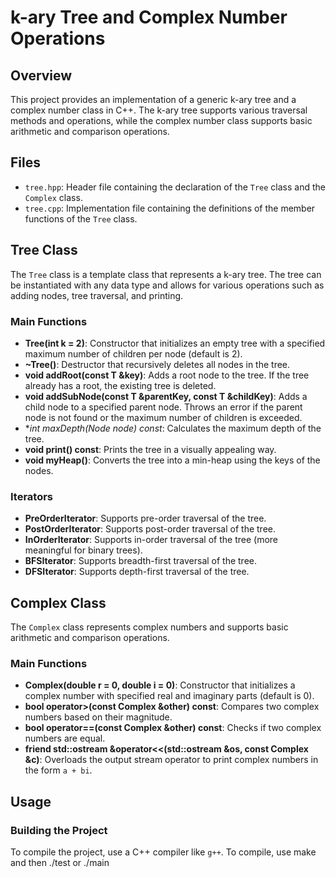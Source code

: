 # k-ary Tree and Complex Number Operations

## Overview
This project provides an implementation of a generic k-ary tree and a complex number class in C++. The k-ary tree supports various traversal methods and operations, while the complex number class supports basic arithmetic and comparison operations.

## Files
- `tree.hpp`: Header file containing the declaration of the `Tree` class and the `Complex` class.
- `tree.cpp`: Implementation file containing the definitions of the member functions of the `Tree` class.

## Tree Class
The `Tree` class is a template class that represents a k-ary tree. The tree can be instantiated with any data type and allows for various operations such as adding nodes, tree traversal, and printing.

### Main Functions

- **Tree(int k = 2)**: Constructor that initializes an empty tree with a specified maximum number of children per node (default is 2).
- **~Tree()**: Destructor that recursively deletes all nodes in the tree.
- **void addRoot(const T &key)**: Adds a root node to the tree. If the tree already has a root, the existing tree is deleted.
- **void addSubNode(const T &parentKey, const T &childKey)**: Adds a child node to a specified parent node. Throws an error if the parent node is not found or the maximum number of children is exceeded.
- **int maxDepth(Node *node) const**: Calculates the maximum depth of the tree.
- **void print() const**: Prints the tree in a visually appealing way.
- **void myHeap()**: Converts the tree into a min-heap using the keys of the nodes.

### Iterators
- **PreOrderIterator**: Supports pre-order traversal of the tree.
- **PostOrderIterator**: Supports post-order traversal of the tree.
- **InOrderIterator**: Supports in-order traversal of the tree (more meaningful for binary trees).
- **BFSIterator**: Supports breadth-first traversal of the tree.
- **DFSIterator**: Supports depth-first traversal of the tree.

## Complex Class
The `Complex` class represents complex numbers and supports basic arithmetic and comparison operations.

### Main Functions

- **Complex(double r = 0, double i = 0)**: Constructor that initializes a complex number with specified real and imaginary parts (default is 0).
- **bool operator>(const Complex &other) const**: Compares two complex numbers based on their magnitude.
- **bool operator==(const Complex &other) const**: Checks if two complex numbers are equal.
- **friend std::ostream &operator<<(std::ostream &os, const Complex &c)**: Overloads the output stream operator to print complex numbers in the form `a + bi`.

## Usage
### Building the Project
To compile the project, use a C++ compiler like `g++`. To compile, use make and then ./test or ./main


